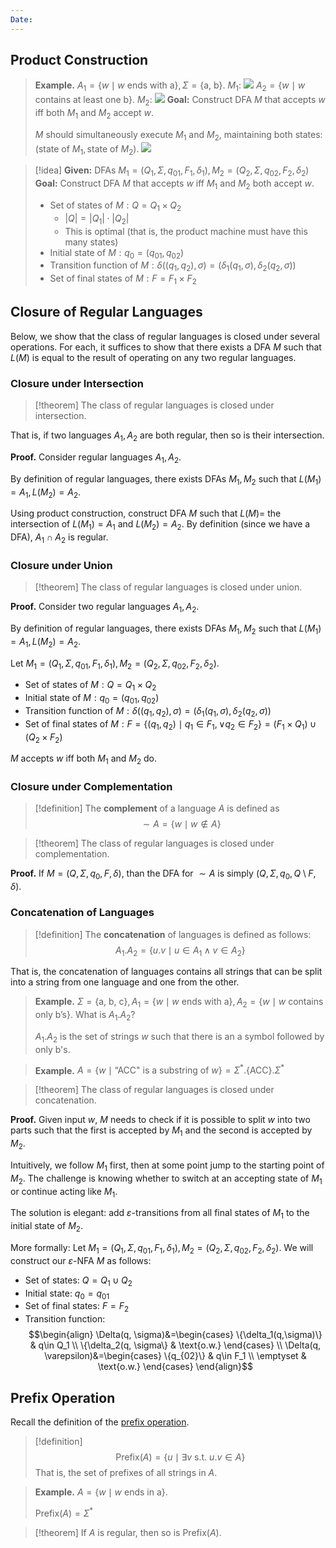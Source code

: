 ```yaml
---
Date:
---
```

## Product Construction

>**Example.** $A_1=\{w\mid w\text{ ends with a}\}, \Sigma=\{\text{a, b}\}$. $M_1:$
>![](Pasted%20image%2020230914121039.png)
>$A_2=\{w\mid w\text{ contains at least one b}\}$. $M_2:$
>![](Pasted%20image%2020230914121138.png)
>**Goal:** Construct DFA $M$ that accepts $w$ iff both $M_1$ and $M_2$ accept $w$.
>
>$M$ should simultaneously execute $M_1$ and $M_2$, maintaining both states: $(\text{state of }M_1, \text{state of }M_2)$.
>![](Pasted%20image%2020230914121645.png)

>[!idea]
>**Given:** DFAs $M_1=(Q_1, \Sigma, q_{01}, F_1, \delta_1), M_2=(Q_2, \Sigma, q_{02}, F_2, \delta_2)$
>**Goal:** Construct DFA $M$ that accepts $w$ iff $M_1$ and $M_2$ both accept $w$.
>
>- Set of states of $M: Q=Q_1\times Q_2$
>	- $|Q|=|Q_1|\cdot|Q_2|$
>	- This is optimal (that is, the product machine must have this many states)
>- Initial state of $M: q_0=(q_{01}, q_{02})$
>- Transition function of $M: \delta((q_1, q_2), \sigma)=(\delta_1(q_1, \sigma), \delta_2(q_2, \sigma))$
>- Set of final states of $M: F=F_1\times F_2$

## Closure of Regular Languages

Below, we show that the class of regular languages is closed under several operations. For each, it suffices to show that there exists a DFA $M$ such that $L(M)$ is equal to the result of operating on any two regular languages.
### Closure under Intersection

>[!theorem]
>The class of regular languages is closed under intersection.

That is, if two languages $A_1, A_2$ are both regular, then so is their intersection.

**Proof.** Consider regular languages $A_1, A_2$. 

By definition of regular languages, there exists DFAs $M_1, M_2$ such that $L(M_1)=A_1, L(M_2)=A_2$. 

Using product construction, construct DFA $M$ such that $L(M)=$ the intersection of $L(M_1)=A_1$ and $L(M_2)=A_2$. By definition (since we have a DFA), $A_1\cap A_2$ is regular. 

### Closure under Union

>[!theorem]
>The class of regular languages is closed under union.

**Proof.** Consider two regular languages $A_1, A_2$.

By definition of regular languages, there exists DFAs $M_1, M_2$ such that $L(M_1)=A_1, L(M_2)=A_2$. 

Let $M_1=(Q_1, \Sigma, q_{01}, F_1, \delta_1), M_2=(Q_2, \Sigma, q_{02}, F_2, \delta_2)$.
- Set of states of $M: Q=Q_1\times Q_2$
- Initial state of $M: q_0=(q_{01}, q_{02})$
- Transition function of $M: \delta((q_1, q_2), \sigma)=(\delta_1(q_1, \sigma), \delta_2(q_2, \sigma))$
- Set of final states of $M: F=\{(q_1, q_2)\mid q_1 \in F_1, \lor q_2 \in F_2\}=(F_1\times Q_1)\cup (Q_2 \times F_2)$

$M$ accepts $w$ iff both $M_1$ and $M_2$ do.

### Closure under Complementation

>[!definition]
>The **complement** of a language $A$ is defined as
>$$\sim A=\{w\mid w\notin A\}$$

>[!theorem]
>The class of regular languages is closed under complementation.

**Proof.** If $M=(Q, \Sigma, q_0, F, \delta)$, than the DFA for $\sim A$ is simply $(Q, \Sigma, q_0, Q\setminus F, \delta)$.

### Concatenation of Languages

>[!definition]
>The **concatenation** of languages is defined as follows:
>$$A_1.A_2=\{u.v \mid u\in A_1 \land v \in A_2\}$$

That is, the concatenation of languages contains all strings that can be split into a string from one language and one from the other.

>**Example.** $\Sigma=\{\text{a, b, c}\}, A_1=\{w\mid w\text{ ends with a}\}, A_2=\{w\mid w\text{ contains only b's}\}$. What is $A_1.A_2$?
>
>$A_1.A_2$ is the set of strings $w$ such that there is an $\mathrm a$ symbol followed by only $\mathrm b$'s. 

>**Example.** $A=\{w\mid \text{``ACC" is a substring of }w\}=\Sigma^*.\{\text{ACC}\}.\Sigma^*$

>[!theorem]
>The class of regular languages is closed under concatenation.

**Proof.** Given input $w$, $M$ needs to check if it is possible to split $w$ into two parts such that the first is accepted by $M_1$ and the second is accepted by $M_2$.

Intuitively, we follow $M_1$ first, then at some point jump to the starting point of $M_2$. The challenge is knowing whether to switch at an accepting state of $M_1$ or continue acting like $M_1$. 

The solution is elegant: add $\varepsilon$-transitions from all final states of $M_1$ to the initial state of $M_2$. 

More formally: Let $M_1=(Q_1, \Sigma, q_{01}, F_1, \delta_1), M_2=(Q_2, \Sigma, q_{02}, F_2, \delta_2)$. We will construct our $\varepsilon$-NFA $M$ as follows:
- Set of states: $Q=Q_1 \cup Q_2$
- Initial state: $q_0 = q_{01}$
- Set of final states: $F=F_2$
- Transition function: $$\begin{align}
\Delta(q, \sigma)&=\begin{cases}
\{\delta_1(q,\sigma)\} & q\in Q_1 \\
\{\delta_2(q, \sigma\} & \text{o.w.}
\end{cases} \\
\Delta(q, \varepsilon)&=\begin{cases}
\{q_{02}\} & q\in F_1 \\
\emptyset & \text{o.w.}
\end{cases}
\end{align}$$
## Prefix Operation

Recall the definition of the [prefix operation](Deterministic%20Finite%20Automata%20(DFA).md#Strings#String%20Operations).

>[!definition]
>$$\mathrm{Prefix}(A)=\{u\mid \exists v \text{ s.t. } u.v \in A\}$$
>That is, the set of prefixes of all strings in $A$.

>**Example.** $A=\{w\mid w\text{ ends in a}\}$.
>
>$\mathrm{Prefix}(A)=\Sigma^*$

>[!theorem]
>If $A$ is regular, then so is $\mathrm{Prefix}(A)$.
